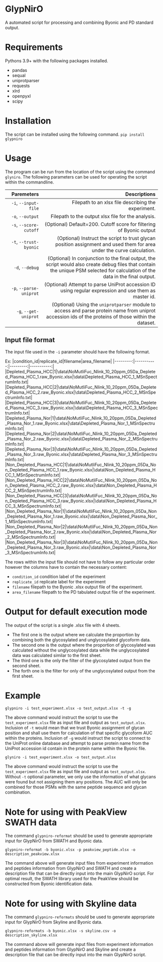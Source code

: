 # GlypNirO

A automated script for processing and combining Byonic and PD standard output.

# Requirements

Pythons 3.9+ with the following packages installed.
- pandas
- sequal
- uniprotparser
- requests
- xlrd
- openpyxl
- scipy

# Installation

The script can be installed using the following command.
`pip install glypniro`

# Usage

The program can be run from the location of the script using the command `glyniro`. The following parameters can be used for operating the script within the commandline.

|              Paremeters |                                                                                                                                                                  Descriptions |
|------------------------:|------------------------------------------------------------------------------------------------------------------------------------------------------------------------------:|
|    `-i`, `--input-file` |                                                                                                                           Filepath to an xlsx file describing the experiment. |
|        `-o`, `--output` |                                                                                                                            Filepath to the output xlsx file for the analysis. |
|  `-s`, `--score-cutoff` |                                                                                                           (Optional) Default=200. Cutoff score for filtering of Byonic output |
|  `-t`, `--trust-byonic` |                                                        (Optional) Instruct the script to trust glycan position assignment and used them for area under the curve calculation. |
|         `-d`, `--debug` | (Optional) In conjunction to the final output, the script would also create debug files that contain the unique PSM selected for calculation of the data in the final output. |
| `-p`, `--parse-uniprot` |                                                                          (Optional) Attempt to parse UniProt accession ID using regular expression and use them as master id. |
|   `-g`, `--get-uniprot` |                          (Optional) Using the `uniprotparser` module to access and parse protein name from uniprot accession ids of the proteins of those within the dataset. |

## Input file format

The input file used in the `-i` parameter should have the following format.

Ex:
|condition_id|replicate_id|filename|area_filename|
|---------:|-----------:|---------:|-----------:|
|Depleted_Plasma_HCC|1|\data\NoMutliFuc_Nlink_10_20ppm_05Da_Depleted_Plasma_HCC_1.raw_Byonic.xlsx|\data\Depleted_Plasma_HCC_1_MSnSpectrumInfo.txt|
|Depleted_Plasma_HCC|2|\data\NoMutliFuc_Nlink_10_20ppm_05Da_Depleted_Plasma_HCC_2.raw_Byonic.xlsx|\data\Depleted_Plasma_HCC_2_MSnSpectrumInfo.txt|
|Depleted_Plasma_HCC|3|\data\NoMutliFuc_Nlink_10_20ppm_05Da_Depleted_Plasma_HCC_3.raw_Byonic.xlsx|\data\Depleted_Plasma_HCC_3_MSnSpectrumInfo.txt|
|Depleted_Plasma_Nor|1|\data\NoMutliFuc_Nlink_10_20ppm_05Da_Depleted_Plasma_Nor_1.raw_Byonic.xlsx|\data\Depleted_Plasma_Nor_1_MSnSpectrumInfo.txt|	
|Depleted_Plasma_Nor|2|\data\NoMutliFuc_Nlink_10_20ppm_05Da_Depleted_Plasma_Nor_2.raw_Byonic.xlsx|\data\Depleted_Plasma_Nor_2_MSnSpectrumInfo.txt|	
|Depleted_Plasma_Nor|3|\data\NoMutliFuc_Nlink_10_20ppm_05Da_Depleted_Plasma_Nor_3.raw_Byonic.xlsx|\data\Depleted_Plasma_Nor_3_MSnSpectrumInfo.txt|	
|Non_Depleted_Plasma_HCC|1|\data\NoMutliFuc_Nlink_10_20ppm_05Da_Non_Depleted_Plasma_HCC_1.raw_Byonic.xlsx|\data\Non_Depleted_Plasma_HCC_1_MSnSpectrumInfo.txt|	
|Non_Depleted_Plasma_HCC|2|\data\NoMutliFuc_Nlink_10_20ppm_05Da_Non_Depleted_Plasma_HCC_2.raw_Byonic.xlsx|\data\Non_Depleted_Plasma_HCC_2_MSnSpectrumInfo.txt|
|Non_Depleted_Plasma_HCC|3|\data\NoMutliFuc_Nlink_10_20ppm_05Da_Non_Depleted_Plasma_HCC_3.raw_Byonic.xlsx|\data\Non_Depleted_Plasma_HCC_3_MSnSpectrumInfo.txt|	
|Non_Depleted_Plasma_Nor|1|\data\NoMutliFuc_Nlink_10_20ppm_05Da_Non_Depleted_Plasma_Nor_1.raw_Byonic.xlsx|\data\Non_Depleted_Plasma_Nor_1_MSnSpectrumInfo.txt|
|Non_Depleted_Plasma_Nor|2|\data\NoMutliFuc_Nlink_10_20ppm_05Da_Non_Depleted_Plasma_Nor_2.raw_Byonic.xlsx|\data\Non_Depleted_Plasma_Nor_2_MSnSpectrumInfo.txt|	
|Non_Depleted_Plasma_Nor|3|\data\NoMutliFuc_Nlink_10_20ppm_05Da_Non_Depleted_Plasma_Nor_3.raw_Byonic.xlsx|\data\Non_Depleted_Plasma_Nor_3_MSnSpectrumInfo.txt|

The rows within the input file should not have to follow any particular order however the columns have to contain the necessary content:
- `condition_id` condition label of the experiment
- `replicate_id` replicate label for the experiment
- `filename` filepath to the Byonic .xlsx output file of the experiment.
- `area_filename` filepath to the PD tabulated output file of the experiment.

# Output for default execution mode

The output of the script is a single .xlsx file with 4 sheets. 
- The first one is the output where we calculate the proportion by combining both the glycosylated and unglycosylated glycoform data.
- The second one is the output where the proportion of glycosylated was calculated without the unglycosylated data while the unglycosylated data was calculated similar to the first sheet.
- The third one is the only the filter of the glycosylated output from the second sheet.
- The forth one is the filter for only of the unglycosylated output from the first sheet.

# Example

`glypniro -i test_experiment.xlsx -o test_output.xlsx -t -g`

The above command would instruct the script to use the `test_experiment.xlsx` file as input file and output as `test_output.xlsx`. 
Inclusion of `-t` would mean that we trust Byonic assignment of glycan position and shall use them for calculation of that specific glycoform AUC within the proteins.
Inclusion of `-g` would instruct the script to connect to the UniProt online database and attempt to parse protein name from the UniProt accession id contain in the protein name within the Byonic file.

`glyniro -i test_experiment.xlsx -o test_output.xlsx`

The above command would instruct the script to use the `test_experiment.xlsx` file as input file and output as `test_output.xlsx`.
Without `-t` optional parameter, we only use the information of what glycans were found but not assigning them any positions. The AUC will only be combined for those PSMs with the same peptide sequence and glycan combination.

# Note for using with PeakView SWATH data

The command `glypniro-reformat` should be used to generate appropriate input for GlypNirO from SWATH and Byonic data.

`glypniro-reformat -b byonic.xlsx -p peakview_peptide.xlsx -o description_peakview.xlsx`

The command above will generate input files from experiment information and peptides information from GlypNirO and SWATH and create a description file that can be directly input into the main GlypNirO script.
For optimal result, the SWATH library used for the PeakView should be constructed from Byonic identification data.

# Note for using with Skyline data

The command `glypniro-reformats` should be used to generate appropriate input for GlypNirO from Skyline and Byonic data.

`glypniro-reformats -b byonic.xlsx -s skyline.csv -o description_skyline.xlsx`

The command above will generate input files from experiment information and peptides information from GlypNirO and Skyline and create a description file that can be directly input into the main GlypNirO script.